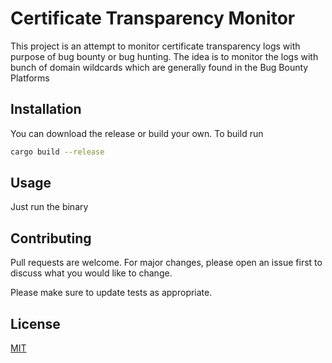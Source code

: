# Certificate Transparency Monitor

This project is an attempt to monitor certificate transparency logs with purpose of bug bounty or bug hunting. The idea is to monitor the logs with bunch of domain wildcards which are generally found in the Bug Bounty Platforms

## Installation

You can download the release or build your own. To build run 

```bash
cargo build --release 
```

## Usage

Just run the binary

## Contributing

Pull requests are welcome. For major changes, please open an issue first
to discuss what you would like to change.

Please make sure to update tests as appropriate.

## License

[MIT](https://choosealicense.com/licenses/mit/)
